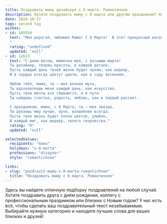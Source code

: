 ```yaml
---
title: Поздравить маму дизайнера с 8 марта. Романтичное
description: Хотите поздравить маму с 8 марта или другим праздником? Наш ИИ создаст незабываемое поздравление, а вы обязательно выделитесь среди других.  
date: 2024-10-27
tags: second tag
wishes:
- id: 105554
  text: "Моя дорогая, любимая Мама! С 8 Марта!  В этот прекрасный весенний день я хочу пожелать тебе всего самого светлого и радостного. Твой талант дизайнера – это волшебство, которое ты даришь миру, наполняя его красотой и гармонией. Пусть твоя жизнь будет такой же яркой и неповторимой, как творения твоих рук.  Пусть любовь, вдохновение и счастье окружают тебя всегда, как нежные лепестки весенних цветов.  Я бесконечно люблю тебя!
  "
  rating: "undefined"
  updated: "null"
- id: 12613
  text: "С днем весны, мамочка моя, с восьмым марта!
  Ты дизайнер, творец красоты, в каждой детали.
  Пусть каждый день твоей жизни будет ярким, как шедевр,
  И в сердце всегда цветут цветы, как в саду весеннем.
  
  Люблю тебя, мама, ты – моя вечная муза,
  Ты вдохновляешь меня каждый день, как искусство.
  Пусть твои мечты все сбываются, и в пути
  Ты найдешь счастье, радость, любовь, как в первый рассвет.
  
  С праздником, мама, с 8 Марта, ты – моя звезда,
  Ты делаешь мир лучше, ярче, волшебнее всегда.
  Пусть твоя жизнь будет полна цветов, улыбок,
  И каждый миг, как шедевр, твоего творчества."
  rating: "0"
  updated: "null"

selectedValues:
  recipients: "mamu"
  holidays: "s-8-marta"
  professions: "dizayner"
  style: "romantichnoe"

links:
- slug: "pozdravit-mamu-s-8-marta-romantichnoe"
  title: "Поздравить маму с 8 марта. Романтичное"
---
```


Здесь вы найдете отличную подборку поздравлений на любой случай. 
Хотите поздравить друга с днём рождения, коллегу с профессиональным праздником или близких с Новым годом? У нас есть всё, чтобы сделать ваш поздравительный текст незабываемым. Выбирайте нужную категорию и находите лучшие слова для ваших близких и друзей!
